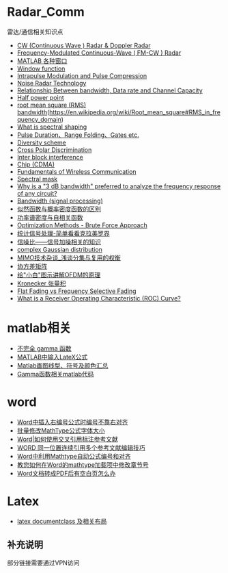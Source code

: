 # Radar_Comm
雷达/通信相关知识点

* [CW (Continuous Wave ) Radar & Doppler Radar](http://www.radartutorial.eu/02.basics/Continuous%20Wave%20Radar.en.html)
* [Frequency-Modulated Continuous-Wave ( FM-CW ) Radar](http://www.radartutorial.eu/02.basics/Frequency%20Modulated%20Continuous%20Wave%20Radar.en.html)
* [MATLAB 各种窗口](http://blog.sina.com.cn/s/blog_777c1e570100q14n.html)
* [Window function](https://en.wikipedia.org/wiki/Window_function)
* [Intrapulse  Modulation  and  Pulse  Compression](http://www.radartutorial.eu/08.transmitters/Intrapulse%20Modulation.en.html)
* [Noise  Radar  Technology](http://www.radartutorial.eu/02.basics/Noise%20radar.en.html)
* [Relationship Between bandwidth, Data rate and Channel Capacity](http://computernetworkingsimplified.com/physical-layer/relationship-bandwidth-data-rate-channel-capacity/)
* [Half  power  point](https://en.wikipedia.org/wiki/Half_power_point)
* [root mean square (RMS) bandwidth](http://www.edaboard.com/thread37213.html)(https://en.wikipedia.org/wiki/Root_mean_square#RMS_in_frequency_domain)
* [What is spectral shaping](https://www.izotope.com/en/community/blog/tips-tutorials/2016/09/what-is-spectral-shaping.html)
* [Pulse Duration、Range Folding、Gates  etc.](http://www.geosci.sfsu.edu/geosciences/classes/m835/Radar/rangefolding.html)
* [Diversity scheme](https://en.wikipedia.org/wiki/Diversity_scheme)
* [Cross Polar Discrimination](http://iitd.vlab.co.in/?sub=65&brch=179&sim=405&cnt=1)
* [Inter block interference](http://www.crazyengineers.com/threads/inter-block-interference.6483/)
* [Chip (CDMA) ](https://en.wikipedia.org/wiki/Chip_(CDMA))
* [Fundamentals of Wireless Communication](https://web.stanford.edu/~dntse/wireless_book.html)
* [Spectral mask](http://dsp.stackexchange.com/questions/23556/spectral-mask-and-power-spectral-density)
* [Why is a "3 dB bandwidth" preferred to analyze the frequency response of any circuit?](https://www.researchgate.net/post/Why_is_a_3_dB_bandwidth_preferred_to_analyze_the_frequency_response_of_any_circuit)
* [Bandwidth (signal processing) ](https://en.wikipedia.org/wiki/Bandwidth_(signal_processing))
* [似然函数与概率密度函数的区别](https://blog.csdn.net/u012284960/article/details/72859171)
* [功率谱密度与自相关函数](http://blog.sina.com.cn/s/blog_4b164557010194y2.html)
* [Optimization Methods - Brute Force Approach](http://www.statistics4u.info/fundstat_eng/cc_optim_meth_brutefrc.html)
* [统计信号处理-简单看看克拉美罗界](http://www.mamicode.com/info-detail-639317.html)
* [信噪比——信号加噪相关的知识](https://www.cnblogs.com/yinheyi/p/7429127.html)
* [complex Gaussian distribution](https://everything2.com/title/complex+Gaussian+distribution)
* [MIMO技术杂谈_浅谈分集与复用的权衡](http://www.txrjy.com/forum.php?mod=viewthread&tid=667901&page=1&authorid=854560)
* [协方差矩阵](https://blog.csdn.net/baidu_38172402/article/details/82750492)
* [给"小白"图示讲解OFDM的原理](https://blog.csdn.net/madongchunqiu/article/details/18614233)
* [Kronecker 张量积](https://blog.csdn.net/donggua_fu/article/details/67632701)
* [Flat Fading vs Frequency Selective Fading](https://www.rfwireless-world.com/Terminology/Flat-fading-vs-Frequency-Selective-Fading.html)
* [What is a Receiver Operating Characteristic (ROC) Curve? ](https://www.statisticshowto.com/receiver-operating-characteristic-roc-curve/)
# matlab相关
* [不完全 gamma 函数](https://ww2.mathworks.cn/help/matlab/ref/gammainc.html)
* [MATLAB中输入LateX公式](https://blog.csdn.net/XSTX1996/article/details/81627219)
* [Matlab画图线型、符号及颜色汇总](https://blog.csdn.net/lk274857347/article/details/56845818)
* [Gamma函数相关matlab代码](https://www.cnblogs.com/NaughtyBaby/p/4285500.html)
# word
* [Word中插入右编号公式时编号不靠右对齐](https://blog.csdn.net/zaishuiyifangxym/article/details/81709319)
* [批量修改MathType公式字体大小](https://blog.csdn.net/zaishuiyifangxym/article/details/89467901)
* [Word|如何使用交叉引用标注参考文献](https://www.jianshu.com/p/e6f71f8ba19a)
* [WORD 同一位置连续引用多个参考文献编辑技巧](https://jingyan.baidu.com/article/d2b1d102a252ac5c7e37d40d.html)
* [Word中利用Mathtype自动公式编号和对齐](https://jingyan.baidu.com/album/3aed632e2056c17010809190.html?picindex=13)
* [教您如何在Word的mathtype加载项中修改章节号](https://www.mathtype.cn/jiqiao/xiugai-zhangjiehao.html)
* [Word文档转成PDF后有空白页怎么办](https://zhidao.baidu.com/question/539050306.html)
# Latex
* [latex documentclass 及相关布局](https://blog.csdn.net/wei_love_2017/article/details/86617235)
## 补充说明
部分链接需要通过VPN访问
